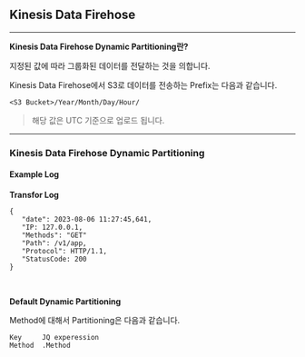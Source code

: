 ## Kinesis Data Firehose
---
**Kinesis Data Firehose Dynamic Partitioning란?**

지정된 값에 따라 그룹화된 데이터를 전달하는 것을 의합니다.

Kinesis Data Firehose에서 S3로 데이터를 전송하는 Prefix는 다음과 같습니다.
```
<S3 Bucket>/Year/Month/Day/Hour/
```
> 해당 값은 UTC 기준으로 업로드 됩니다.

---
### Kinesis Data Firehose Dynamic Partitioning
#### Example Log
**Transfor Log**
```
{
   "date": 2023-08-06 11:27:45,641,
   "IP: 127.0.0.1,
   "Methods": "GET"
   "Path": /v1/app,
   "Protocol": HTTP/1.1,
   "StatusCode: 200
}
```

<br>

**Default Dynamic Partitioning**

Method에 대해서 Partitioning은 다음과 같습니다.
```
Key     JQ experession
Method  .Method
```
